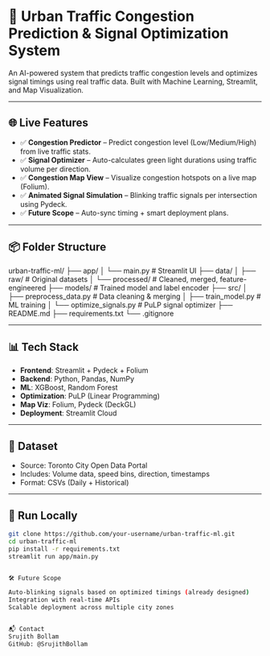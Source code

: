 # 🚦 Urban Traffic Congestion Prediction & Signal Optimization System

An AI-powered system that predicts traffic congestion levels and optimizes signal timings using real traffic data. Built with Machine Learning, Streamlit, and Map Visualization.

---

## 🌐 Live Features

- ✅ **Congestion Predictor** – Predict congestion level (Low/Medium/High) from live traffic stats.
- ✅ **Signal Optimizer** – Auto-calculates green light durations using traffic volume per direction.
- ✅ **Congestion Map View** – Visualize congestion hotspots on a live map (Folium).
- ✅ **Animated Signal Simulation** – Blinking traffic signals per intersection using Pydeck.
- ✅ **Future Scope** – Auto-sync timing + smart deployment plans.

---

## 📦 Folder Structure

urban-traffic-ml/
├── app/
│ └── main.py # Streamlit UI
├── data/
│ ├── raw/ # Original datasets
│ └── processed/ # Cleaned, merged, feature-engineered
├── models/ # Trained model and label encoder
├── src/
│ ├── preprocess_data.py # Data cleaning & merging
│ ├── train_model.py # ML training
│ └── optimize_signals.py # PuLP signal optimizer
├── README.md
├── requirements.txt
└── .gitignore


---

## 📊 Tech Stack

- **Frontend**: Streamlit + Pydeck + Folium
- **Backend**: Python, Pandas, NumPy
- **ML**: XGBoost, Random Forest
- **Optimization**: PuLP (Linear Programming)
- **Map Viz**: Folium, Pydeck (DeckGL)
- **Deployment**: Streamlit Cloud

---

## 📁 Dataset

- Source: Toronto City Open Data Portal
- Includes: Volume data, speed bins, direction, timestamps
- Format: CSVs (Daily + Historical)

---

## 🚀 Run Locally

```bash
git clone https://github.com/your-username/urban-traffic-ml.git
cd urban-traffic-ml
pip install -r requirements.txt
streamlit run app/main.py


🛠️ Future Scope

Auto-blinking signals based on optimized timings (already designed)
Integration with real-time APIs
Scalable deployment across multiple city zones


📬 Contact
Srujith Bollam
GitHub: @SrujithBollam
